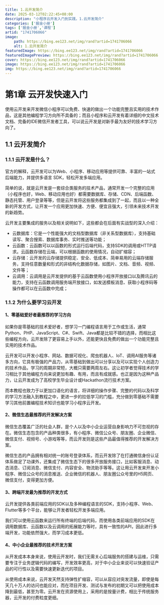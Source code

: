 ```yaml
---
title: 1.云开发简介
date: 2025-03-12T02:22:45+08:00
description: "小程序云开发入门到实践，1.云开发简介"
categories: ['掘金小册']
tags: ['掘金小册','课程']
artid: "1741706066"
image:
    path: https://bing.ee123.net/img/rand?artid=1741706066
    alt: 1.云开发简介
featuredImage: https://bing.ee123.net/img/rand?artid=1741706066
featuredImagePreview: https://bing.ee123.net/img/rand?artid=1741706066
cover: https://bing.ee123.net/img/rand?artid=1741706066
image: https://bing.ee123.net/img/rand?artid=1741706066
img: https://bing.ee123.net/img/rand?artid=1741706066
---
```


# 第1章 云开发快速入门
使用云开发来开发微信小程序可以免费、快速的做出一个功能完整且实用的技术作品，这是其他编程学习方向所不具备的；而且小程序和云开发有着详细的中文技术文档、完备的IDE微信开发者工具，可以说云开发是对新手最为友好的技术学习方向了。

## 1.1 云开发简介
### 1.1.1 云开发是什么？
官方的解释，云开发可以为Web、小程序、移动应用等提供可靠、丰富的一站式后端能力，并提供多语言 SDK，轻松开发多端应用。

简单的说，就是云开发是一套综合类服务的技术产品，通常开发一个完整的应用（小程序也好，Web、移动应用也好）都需要数据库、存储、CDN、后端函数、静态托管、用户登录等等，但是云开发将这些服务都集成到了一起，而且以一种全新的开发方式，让开发一个应用更加快速、方便、便宜且强大，引领未来技术开发的新趋势。

云开发主要集成的服务以及相关说明如下，这些都会在后面有实战型的深入介绍：
- 云数据库：它是一个性能强大的文档型数据库（非关系型数据库），支持基础读写、聚合搜索、数据库事务、实时推送等功能；
- 云函数：云函数可以以函数的形式运行后端代码，支持SDK的调用或HTTP请求。云函数存储在云端，可以根据函数的使用情况，自动扩缩容；
- 云存储：云开发的云存储提供稳定、安全、低成本、简单易用的云端存储服务，支持任意数量和形式的非结构化数据存储，如图片、文档、音频、视频、文件等；
- 云调用：云调用是云开发提供的基于云函数使用小程序开放接口以及腾讯云的能力，支持在云函数调用服务端开放接口，如发送模板消息、获取小程序码等操作都可以在云函数中完成；

### 1.1.2 为什么要学习云开发
#### 1、零基础爱好者最推荐的学习方向
如果你是零基础的技术爱好者，想学习一门编程语言用于工作或生活，通常Python、PHP、JavaScript、C#、Swift、Java都是比较不错的选择，而相比这些编程方向，云开发除了更容易上手以外，还能更快且免费的做出一个功能完整且实用的技术作品。

云开发可以开发小程序、网站、数据可视化、爬虫机器人、IoT、调用AI服务等诸多方向，它具有极强的产品力，从零基础到做出可以分享以及可以实现个人创造力的技术作品，学习的周期非常短，大概只需要两周左右。这让初学者觉得技术的学习相比于其他编程方向来说更加有趣、有用，而且有成就感。也正是因为这种产品力，让云开发成为了高校学生毕业设计或Hackathon流行技术方案。

而本教程也致力于以更加口语化的语言，将详细的操作步骤、完整的代码以及科学的学习方法融入到教程之中，更进一步的拉低学习的门槛，充分做到零基础不需要学习其他前置编程技术知识也能学习小程序云开发。

#### 2、微信生态最推荐的开发解决方案
微信生态覆盖广泛的社会人群，是个人以及中小企业运营自身影响力不可忽视的存在。微信生态包含的产品种类很多，有小程序、微信公众号、朋友圈、企业微信、微信支付、视频号、小游戏等等，而云开发则是这些产品最值得推荐的开发解决方案。

微信生态的产品拥有相对统一的账号登录体系，而云开发除了在打通微信身份认证体系做足了功课外，还集成了微信生态下的很多开放服务接口，比如客服消息、动态消息、订阅消息、微信支付、内容安全、物流助手等等。这让用云开发来开发小程序、微信公众号的消息推送、企业微信的机器人、朋友圈公众号里的H5网页、微信支付，变得更加方便。

#### 3、跨端开发最为推荐的开发方式
云开发提供各类前端应用的SDK以及多种编程语言的SDK，支持小程序、Web、Flutter等多个平台，能够让开发者轻松开发多端应用。

我们可以使用云函数来运行所有终端的后端代码，而使用各类前端应用的SDK在调用数据库、云函数以及云调用的拓展能力等时，具有一致性的API，因此进行多端开发，功能依然强大，而学习成本更低。

#### 4、中小企业最推荐的技术开发方案
从开发成本本身来说，使用云开发时，我们无需关心后端服务的搭建与运维，只需要专注于业务逻辑代码的编写，开发效率更高，对于中小企业来说可以快速验证产品的可行性以及需要快速更新迭代的项目。

从使用成本来说，云开发天然支持弹性扩缩容，可以从容应对突发流量，即使是每天几十万人的访问也能应对，而在项目开发、测试与发布的初期又可以把使用成本降到最低，甚至为零。云开发在资源使用上，采用的是按量计费，相比于传统服务器，云开发的付费粒度更细。